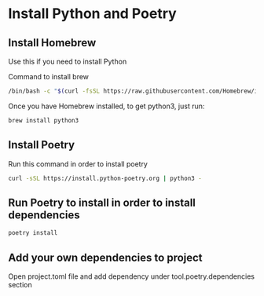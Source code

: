 # Install Python and Poetry

## Install Homebrew 
Use this if you need to install Python

Command to install brew
```bash
/bin/bash -c "$(curl -fsSL https://raw.githubusercontent.com/Homebrew/install/HEAD/install.sh)"
```

Once you have Homebrew installed, to get python3, just run:
```bash
brew install python3
```

## Install Poetry
Run this command in order to install poetry 
```bash
curl -sSL https://install.python-poetry.org | python3 -
```

## Run Poetry to install in order to install dependencies
```bash
poetry install
```

## Add your own dependencies to project
Open project.toml file and add dependency under tool.poetry.dependencies section

